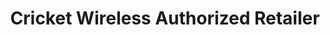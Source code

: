 ---
title: "Cricket Wireless Authorized Retailer"
url: /kyle/cricket-wireless-authorized-retailer/
shop: mobile phone
---